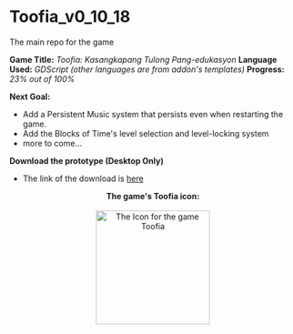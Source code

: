 # Toofia_v0_10_18
 The main repo for the game

**Game Title:** *Toofia: Kasangkapang Tulong Pang-edukasyon*
**Language Used:** *GDScript (other languages are from addon's templates)*
**Progress:** *23% out of 100%*

**Next Goal:**
- Add a Persistent Music system that persists even when restarting the game.
- Add the Blocks of Time's level selection and level-locking system
- more to come... 

**Download the prototype (Desktop Only)**
- The link of the download is [here](https://www.mediafire.com/file/xssqrq791901q3s/ToofiaV1.0.10_18.exe/file)


<p align="center">
    <b> The game's Toofia icon:</b><br>
    <br>
    <img width="200" src="Toofiav7/Assets/Icons/win7icon.ico" alt="The Icon for the game Toofia" title="Toofia Icon">
</p>



